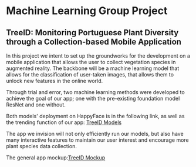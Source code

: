 # Machine Learning Group Project
## TreeID: Monitoring Portuguese Plant Diversity through a Collection-based Mobile Application 

In this project we intent to set up the groundworks for the development on a mobile application that allows the user to collect vegetation species in augmented reality. The backbone will be a machine learning model that allows for the classification of user-taken images, that allows them to unlock new features in the online world. 

Through trial and error, two machine learning methods were developed to achieve the goal of our app; one with the pre-existing foundation model ResNet and one without.

Both models' deployment on HappyFace is in the following link, as well as the trending function of our app: [TreeID Models](https://huggingface.co/Diogo-Janice-Rafael)

The app we invision will not only efficiently run our models, but also have many interactive features to maintain our user interest and encourage more plant species data collection.

The general app mockup:[TreeID Mockup](https://www.figma.com/proto/1MRog059spgtR5YowEPqV0/Tree-Identification-App?node-id=43-651&t=vg3GLL8wQU89YUPa-1&starting-point-node-id=43%3A651)

